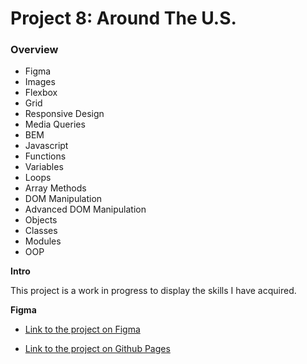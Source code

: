 # Project 8: Around The U.S.

### Overview  

* Figma  
* Images 
* Flexbox
* Grid
* Responsive Design 
* Media Queries
* BEM
* Javascript
* Functions
* Variables
* Loops
* Array Methods
* DOM Manipulation 
* Advanced DOM Manipulation
* Objects
* Classes
* Modules
* OOP


**Intro**
  
This project is a work in progress to display the skills I have acquired. 
  
**Figma**  
  
* [Link to the project on Figma](https://www.figma.com/file/ii4xxsJ0ghevUOcssTlHZv/Sprint-3%3A-Around-the-US?node-id=0%3A1) 

* [Link to the project on Github Pages](https://kn8-codes.github.io/se_project_aroundtheus/) 
  

